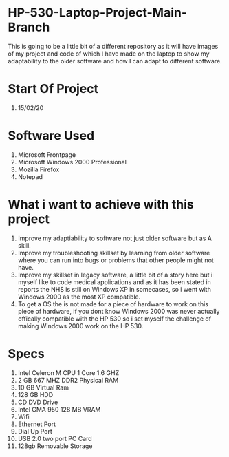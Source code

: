 # HP-530-Laptop-Project-Main-Branch
This is going to be a little bit of a different repository as it will have images of my project and code of which I have made on the laptop to show my adaptability to the older software and how I can adapt to different software.

# Start Of Project 

1. 15/02/20

# Software Used 

1. Microsoft Frontpage
2. Microsoft Windows 2000 Professional 
3. Mozilla Firefox
4. Notepad

# What i want to achieve with this project
1. Improve my adaptiability to software not just older software but as A skill.
2. Improve my troubleshooting skillset by learning from older software where you can run into bugs or problems that other people might not have. 
3. Improve my skillset in legacy software, a little bit of a story here but i myself like to code medical applications and as it has been stated in reports the NHS is still on Windows XP in somecases, so i went with Windows 2000 as the most XP compatible.
4. To get a OS the is not made for a piece of hardware to work on this piece of hardware, if you dont know Windows 2000 was never actually offically compatible with the HP 530 so i set myself the challenge of making Windows 2000 work on the HP 530.

# Specs
1. Intel Celeron M CPU 1 Core 1.6 GHZ
2. 2 GB 667 MHZ DDR2 Physical RAM
3. 10 GB Virtual Ram
4. 128 GB HDD
5. CD DVD Drive
6. Intel GMA 950 128 MB VRAM
7. Wifi 
8. Ethernet Port
9. Dial Up Port
10. USB 2.0 two port PC Card
11. 128gb Removable Storage

